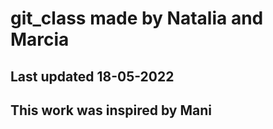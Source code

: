 # git_class made by Natalia and Marcia

## Last updated 18-05-2022

## This work was inspired by Mani